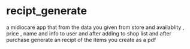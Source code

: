 # recipt_generate
a midiocare app that from the data you given from store and availablity , price , name and info to user and after adding to shop list and after purchase generate an recipt of the items you create as a pdf
